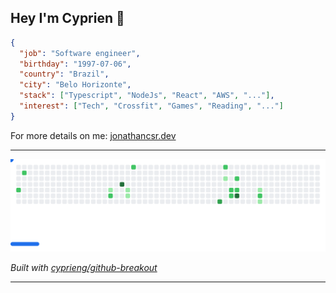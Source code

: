## Hey I'm Cyprien 👋

```json
{
  "job": "Software engineer",
  "birthday": "1997-07-06",
  "country": "Brazil",
  "city": "Belo Horizonte",
  "stack": ["Typescript", "NodeJs", "React", "AWS", "..."],
  "interest": ["Tech", "Crossfit", "Games", "Reading", "..."]
}
```

For more details on me: [jonathancsr.dev](https://www.jonathancsr.dev)

---

<picture>
  <source media="(prefers-color-scheme: dark)" srcset="images/breakout-dark.svg">
  <source media="(prefers-color-scheme: light)" srcset="images/breakout-light.svg">
  <img alt="Breakout Game" src="images/breakout-light.svg">
</picture>

_Built with [cyprieng/github-breakout](https://github.com/cyprieng/github-breakout)_

---
